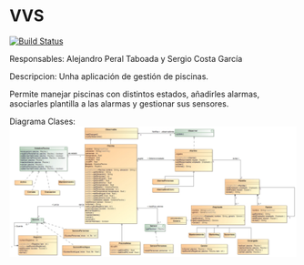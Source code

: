 # VVS

[![Build Status](https://travis-ci.org/AlejandroPeralTaboada/VVS.svg?branch=master)](https://travis-ci.org/AlejandroPeralTaboada/VVS)

Responsables: Alejandro Peral Taboada y Sergio Costa García

Descripcion: Unha aplicación de gestión de piscinas.

Permite manejar piscinas con distintos estados, añadirles alarmas, asociarles plantilla a las alarmas y gestionar sus sensores.

Diagrama Clases:
![alt_tag](https://github.com/AlejandroPeralTaboada/VVS/blob/master/doc/DiagramaClases.jpg)
